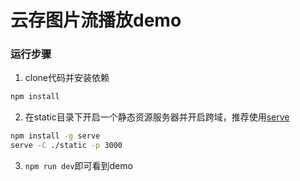 # 云存图片流播放demo

### 运行步骤
1. clone代码并安装依赖

```bash
npm install
```

2. 在static目录下开启一个静态资源服务器并开启跨域，推荐使用[serve](https://www.npmjs.com/package/serve)

```bash
npm install -g serve
serve -C ./static -p 3000
```
3. `npm run dev`即可看到demo